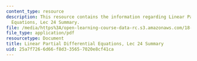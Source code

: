 ```yaml
---
content_type: resource
description: This resource contains the information regarding Linear Partial Differential
  Equations, Lec 24 Summary.
file: /media/https%3A/open-learning-course-data-rc.s3.amazonaws.com/18-303-linear-partial-differential-equations-analysis-and-numerics-fall-2014/25a7f7266d66f8d335657020e8cf41ca_MIT18_303F14_Lecture24.pdf
file_type: application/pdf
resourcetype: Document
title: Linear Partial Differential Equations, Lec 24 Summary
uid: 25a7f726-6d66-f8d3-3565-7020e8cf41ca
---
```

